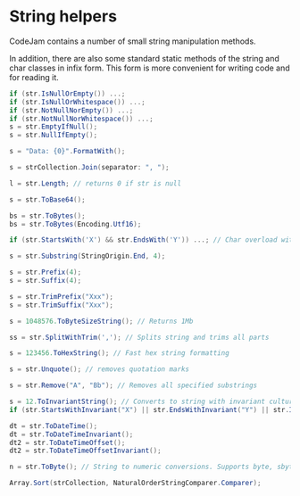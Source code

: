 ﻿# String helpers

CodeJam contains a number of small string manipulation methods.

In addition, there are also some standard static methods of the string and char classes in infix form.
This form is more convenient for writing code and for reading it.

```c#
if (str.IsNullOrEmpty()) ...;
if (str.IsNullOrWhitespace()) ...;
if (str.NotNullNorEmpty()) ...;
if (str.NotNullNorWhitespace()) ...;
s = str.EmptyIfNull();
s = str.NullIfEmpty();

s = "Data: {0}".FormatWith();

s = strCollection.Join(separator: ", ");

l = str.Length; // returns 0 if str is null

s = str.ToBase64();

bs = str.ToBytes();
bs = str.ToBytes(Encoding.Utf16);

if (str.StartsWith('X') && str.EndsWith('Y')) ...; // Char overload with better performance

s = str.Substring(StringOrigin.End, 4);

s = str.Prefix(4);
s = str.Suffix(4);

s = str.TrimPrefix("Xxx");
s = str.TrimSuffix("Xxx");

s = 1048576.ToByteSizeString(); // Returns 1Mb

ss = str.SplitWithTrim(','); // Splits string and trims all parts

s = 123456.ToHexString(); // Fast hex string formatting

s = str.Unquote(); // removes quotation marks

s = str.Remove("A", "Bb"); // Removes all specified substrings

s = 12.ToInvariantString(); // Converts to string with invariant culture formatter
if (str.StartsWithInvariant("X") || str.EndsWithInvariant("Y") || str.IndexOfInvariant("Z") == 0 || str.LastIndexOfInvariant("A") == 0) ...;

dt = str.ToDateTime();
dt = str.ToDateTimeInvariant();
dt2 = str.ToDateTimeOffset();
dt2 = str.ToDateTimeOffsetInvariant();

n = str.ToByte(); // String to numeric conversions. Supports byte, sbyte, short, ushort, int, uint, long, ulong, float, double, decimal.

Array.Sort(strCollection, NaturalOrderStringComparer.Comparer);
```
